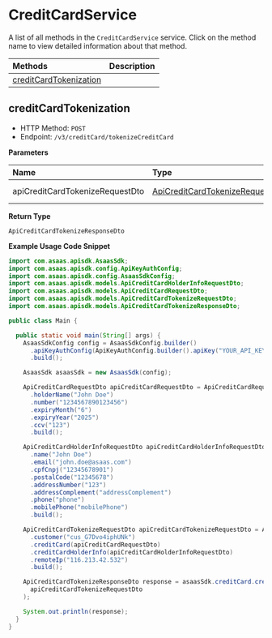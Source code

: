 # CreditCardService

A list of all methods in the `CreditCardService` service. Click on the method name to view detailed information about that method.

| Methods                                           | Description |
| :------------------------------------------------ | :---------- |
| [creditCardTokenization](#creditcardtokenization) |             |

## creditCardTokenization

- HTTP Method: `POST`
- Endpoint: `/v3/creditCard/tokenizeCreditCard`

**Parameters**

| Name                            | Type                                                                            | Required | Description  |
| :------------------------------ | :------------------------------------------------------------------------------ | :------- | :----------- |
| apiCreditCardTokenizeRequestDto | [ApiCreditCardTokenizeRequestDto](../models/ApiCreditCardTokenizeRequestDto.md) | ❌       | Request Body |

**Return Type**

`ApiCreditCardTokenizeResponseDto`

**Example Usage Code Snippet**

```java
import com.asaas.apisdk.AsaasSdk;
import com.asaas.apisdk.config.ApiKeyAuthConfig;
import com.asaas.apisdk.config.AsaasSdkConfig;
import com.asaas.apisdk.models.ApiCreditCardHolderInfoRequestDto;
import com.asaas.apisdk.models.ApiCreditCardRequestDto;
import com.asaas.apisdk.models.ApiCreditCardTokenizeRequestDto;
import com.asaas.apisdk.models.ApiCreditCardTokenizeResponseDto;

public class Main {

  public static void main(String[] args) {
    AsaasSdkConfig config = AsaasSdkConfig.builder()
      .apiKeyAuthConfig(ApiKeyAuthConfig.builder().apiKey("YOUR_API_KEY").build())
      .build();

    AsaasSdk asaasSdk = new AsaasSdk(config);

    ApiCreditCardRequestDto apiCreditCardRequestDto = ApiCreditCardRequestDto.builder()
      .holderName("John Doe")
      .number("1234567890123456")
      .expiryMonth("6")
      .expiryYear("2025")
      .ccv("123")
      .build();

    ApiCreditCardHolderInfoRequestDto apiCreditCardHolderInfoRequestDto = ApiCreditCardHolderInfoRequestDto.builder()
      .name("John Doe")
      .email("john.doe@asaas.com")
      .cpfCnpj("12345678901")
      .postalCode("12345678")
      .addressNumber("123")
      .addressComplement("addressComplement")
      .phone("phone")
      .mobilePhone("mobilePhone")
      .build();

    ApiCreditCardTokenizeRequestDto apiCreditCardTokenizeRequestDto = ApiCreditCardTokenizeRequestDto.builder()
      .customer("cus_G7Dvo4iphUNk")
      .creditCard(apiCreditCardRequestDto)
      .creditCardHolderInfo(apiCreditCardHolderInfoRequestDto)
      .remoteIp("116.213.42.532")
      .build();

    ApiCreditCardTokenizeResponseDto response = asaasSdk.creditCard.creditCardTokenization(
      apiCreditCardTokenizeRequestDto
    );

    System.out.println(response);
  }
}

```

<!-- This file was generated by liblab | https://liblab.com/ -->

